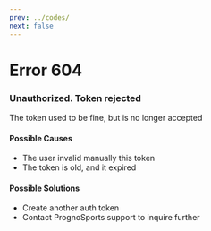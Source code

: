 ```yaml
---
prev: ../codes/
next: false
---
```


# Error 604
### Unauthorized. Token rejected
The token used to be fine, but is no longer accepted

#### Possible Causes
* The user invalid manually this token
* The token is old, and it expired

#### Possible Solutions
* Create another auth token
* Contact PrognoSports support to inquire further
